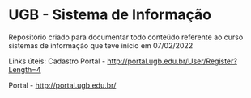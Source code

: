 # UGB - Sistema de Informação
Repositório criado para documentar todo conteúdo referente ao curso sistemas de informação que teve início em 07/02/2022

Links úteis:
Cadastro Portal - http://portal.ugb.edu.br/User/Register?Length=4

Portal - http://portal.ugb.edu.br/
